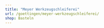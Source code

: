 ```yaml
---
title: "Meyer Werkzeugschleiferei"
url: /goettingen/meyer-werkzeugschleiferei/
shop: Basteln
---
```

